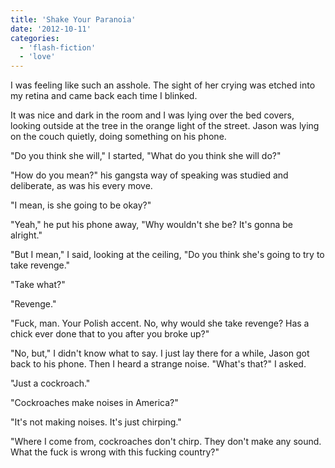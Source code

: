 ```yaml
---
title: 'Shake Your Paranoia'
date: '2012-10-11'
categories:
  - 'flash-fiction'
  - 'love'
---
```


I was feeling like such an asshole. The sight of her crying was etched into my
retina and came back each time I blinked.

It was nice and dark in the room and I was lying over the bed covers, looking
outside at the tree in the orange light of the street. Jason was lying on the
couch quietly, doing something on his phone.

"Do you think she will," I started, "What do you think she will do?"

"How do you mean?" his gangsta way of speaking was studied and deliberate, as
was his every move.

"I mean, is she going to be okay?"

"Yeah," he put his phone away, "Why wouldn't she be? It's gonna be alright."

"But I mean," I said, looking at the ceiling, "Do you think she's going to try
to take revenge."

"Take what?"

"Revenge."

"Fuck, man. Your Polish accent. No, why would she take revenge? Has a chick ever
done that to you after you broke up?"

"No, but," I didn't know what to say. I just lay there for a while, Jason got
back to his phone. Then I heard a strange noise. "What's that?" I asked.

"Just a cockroach."

"Cockroaches make noises in America?"

"It's not making noises. It's just chirping."

"Where I come from, cockroaches don't chirp. They don't make any sound. What the
fuck is wrong with this fucking country?"
